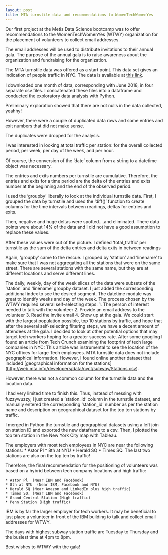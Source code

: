 ```yaml
---
layout: post
title: MTA turnstile data and recommendations to WomenTechWomenYes
---
```


Our first project at the Metis Data Science bootcamp was to offer recommendations to the WomenTechWomenYes (WTWY) organization for the placement of volunteers to collect email addresses.    

The email addresses will be used to distribute invitations to their annual gala. The purpose of the annual gala is to raise awareness about the organization and fundraising for the organization.

The MTA turnstile data was offered as a start point. This data set gives an indication of people traffic in NYC.  The data is available at [this link](http://web.mta.info/developers/turnstile.html).

I downloaded one month of data, corresponding with June 2018, in four separate csv files. I concatenated these files into a dataframe and conducted the exploratory data analysis with Python.

Preliminary exploration showed that there are not nulls in the data collected, yeahhy!

However, there were a couple of duplicated data rows and some entries and exit numbers that did not make sense.

The duplicates were dropped for the analysis.

I was interested in looking at total traffic per station: for the overall collected period, per week,  per day of the week, and per hour. 

Of course, the conversion of the ‘date’ column from a string to a datetime object was necessary.

The entries and exits numbers per turnstile are cumulative. Therefore, the entries and exits for a time period are the delta of the entries and exits number at the beginning and the end of the observed period.

I used the ‘groupby’ liberally to look at the individual turnstile data.  First, I grouped the data by turnstile and used the ‘diff()’ function to create columns for the time intervals between readings, deltas for entries and exits.

Then, negative and huge deltas were spotted….and eliminated. There data points were about 14% of the data and I did not have a good assumption to replace these values.

After these values were out of the picture. I defined ‘total_traffic’ per turnstile as the sum of the delta entries and delta exits in between readings

Again, ‘groupby’ came to the rescue. I grouped by ‘station’ and ‘linename’ to make sure that I was not aggregating all the stations that were on the same street. There are several stations with the same name, but they are at different locations and serve different lines.

The daily, weekly, day of the week slices of the data were subsets of the ‘station’ and ‘linename’ groupby dataset. I just added the corresponding additional index to see the desired segment.
The datetime module was great to identify weeks and day of the week.
The process chosen by the WTWY required several self-selecting steps:
	1. The person of interest needed to talk with the volunteer
	2. Provide an email address to the volunteer
	3. Read the invite email
	4. Show up at the gala.
We could start with the largest population possible, top 10 stations by traffic, and hope that after the several self-selecting filtering steps, we have a decent amount of attendees at the gala.
I decided to look at other potential options that may target tech workers hoping for a greater success rate.
After some googling I found an article from Tech Crunch examining the footprint of tech large companies in NYC: 
This article was instrumental to see the location of the NYC offices for large Tech employees.
MTA turnstile data does not include geographical information. However, I found online another dataset that included [geographical information for the stations] (http://web.mta.info/developers/data/nyct/subway/Stations.csv).

However, there was not a common column for the turnstile data and the location data.

I had very limited time to finish this. Thus, instead of messing with fuzzywuzzy, I just created a ‘station_id’ column in the turnstile dataset, and manually entered the corresponding ‘station_id’ number as per the station name and description on geographical dataset for the top ten stations by traffic.

I merged in Python the turnstile and geographical datasets using a left join on station ID and exported the new dataframe to a csv. Then, I plotted the top ten station in the New York City map with Tableau.

The employers with most tech employees in NYC are near the following stations:
	* Astor Pl 
	* 8th at NYU
	* Herald SQ
	* Times SQ.
The last two stations are also on the top ten by traffic!

Therefore, the final recommendation for the positioning of volunteers was based on a hybrid between tech company locations and high traffic:

	* Astor Pl  (Near IBM and Facebook)
	* 8th at NYU  (Near IBM, Facebook and NYU)
	* Herald SQ (Near Amazon and LinkedIn plus high traffic) 
	* Times SQ. (Near IBM and Facebook)
	* Grand Central Station (High traffic)
	* Penn Station (High traffic)

IBM is by far the larger employer for tech workers. It may be beneficial to just place a volunteer in front of the IBM building to talk and collect email addresses for WTWY.

The days with highest subway station traffic are Tuesday to Thursday and the busiest time at 4pm to 8pm.

Best wishes to WTWY with the gala!


